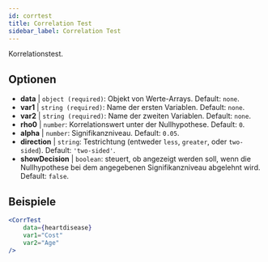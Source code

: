 ```yaml
---
id: corrtest
title: Correlation Test
sidebar_label: Correlation Test
---
```


Korrelationstest.

## Optionen

* __data__ | `object (required)`: Objekt von Werte-Arrays. Default: `none`.
* __var1__ | `string (required)`: Name der ersten Variablen. Default: `none`.
* __var2__ | `string (required)`: Name der zweiten Variablen. Default: `none`.
* __rho0__ | `number`: Korrelationswert unter der Nullhypothese. Default: `0`.
* __alpha__ | `number`: Signifikanzniveau. Default: `0.05`.
* __direction__ | `string`: Testrichtung (entweder `less`, `greater`, oder `two-sided`). Default: `'two-sided'`.
* __showDecision__ | `boolean`: steuert, ob angezeigt werden soll, wenn die Nullhypothese bei dem angegebenen Signifikanzniveau abgelehnt wird. Default: `false`.


## Beispiele

```jsx live
<CorrTest
    data={heartdisease} 
    var1="Cost"
    var2="Age"
/>
```
